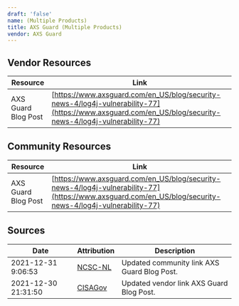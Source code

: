 ```yaml
---
draft: 'false'
name: (Multiple Products)
title: AXS Guard (Multiple Products)
vendor: AXS Guard
---
```


## Vendor Resources
| Resource | Link |
| --- | --- |
| AXS Guard Blog Post | [https://www.axsguard.com/en_US/blog/security-news-4/log4j-vulnerability-77](https://www.axsguard.com/en_US/blog/security-news-4/log4j-vulnerability-77) |

## Community Resources
| Resource | Link |
| --- | --- |
| AXS Guard Blog Post | [https://www.axsguard.com/en_US/blog/security-news-4/log4j-vulnerability-77](https://www.axsguard.com/en_US/blog/security-news-4/log4j-vulnerability-77) |


## Sources
| Date | Attribution | Description |
| --- | --- | --- |
| 2021-12-31 9:06:53 | [NCSC-NL](https://github.com/NCSC-NL/log4shell/blob/main/software/README.md) | Updated community link AXS Guard Blog Post.  |
| 2021-12-30 21:31:50 | [CISAGov](https://raw.githubusercontent.com/cisagov/log4j-affected-db/develop/README.md) | Updated vendor link AXS Guard Blog Post.  |

